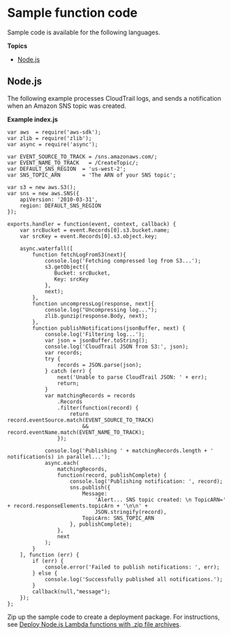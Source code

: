 # Sample function code<a name="with-cloudtrail-create-package"></a>

Sample code is available for the following languages\.

**Topics**
+ [Node\.js](#with-cloudtrail-example-deployment-pkg-nodejs)

## Node\.js<a name="with-cloudtrail-example-deployment-pkg-nodejs"></a>

The following example processes CloudTrail logs, and sends a notification when an Amazon SNS topic was created\.

**Example index\.js**  

```
var aws  = require('aws-sdk');
var zlib = require('zlib');
var async = require('async');

var EVENT_SOURCE_TO_TRACK = /sns.amazonaws.com/;  
var EVENT_NAME_TO_TRACK   = /CreateTopic/; 
var DEFAULT_SNS_REGION  = 'us-west-2';
var SNS_TOPIC_ARN       = 'The ARN of your SNS topic';

var s3 = new aws.S3();
var sns = new aws.SNS({
    apiVersion: '2010-03-31',
    region: DEFAULT_SNS_REGION
});

exports.handler = function(event, context, callback) {
    var srcBucket = event.Records[0].s3.bucket.name;
    var srcKey = event.Records[0].s3.object.key;
   
    async.waterfall([
        function fetchLogFromS3(next){
            console.log('Fetching compressed log from S3...');
            s3.getObject({
               Bucket: srcBucket,
               Key: srcKey
            },
            next);
        },
        function uncompressLog(response, next){
            console.log("Uncompressing log...");
            zlib.gunzip(response.Body, next);
        },
        function publishNotifications(jsonBuffer, next) {
            console.log('Filtering log...');
            var json = jsonBuffer.toString();
            console.log('CloudTrail JSON from S3:', json);
            var records;
            try {
                records = JSON.parse(json);
            } catch (err) {
                next('Unable to parse CloudTrail JSON: ' + err);
                return;
            }
            var matchingRecords = records
                .Records
                .filter(function(record) {
                    return record.eventSource.match(EVENT_SOURCE_TO_TRACK)
                        && record.eventName.match(EVENT_NAME_TO_TRACK);
                });
                
            console.log('Publishing ' + matchingRecords.length + ' notification(s) in parallel...');
            async.each(
                matchingRecords,
                function(record, publishComplete) {
                    console.log('Publishing notification: ', record);
                    sns.publish({
                        Message:
                            'Alert... SNS topic created: \n TopicARN=' + record.responseElements.topicArn + '\n\n' + 
                            JSON.stringify(record),
                        TopicArn: SNS_TOPIC_ARN
                    }, publishComplete);
                },
                next
            );
        }
    ], function (err) {
        if (err) {
            console.error('Failed to publish notifications: ', err);
        } else {
            console.log('Successfully published all notifications.');
        }
        callback(null,"message");
    });
};
```

Zip up the sample code to create a deployment package\. For instructions, see [Deploy Node\.js Lambda functions with \.zip file archives](nodejs-package.md)\.